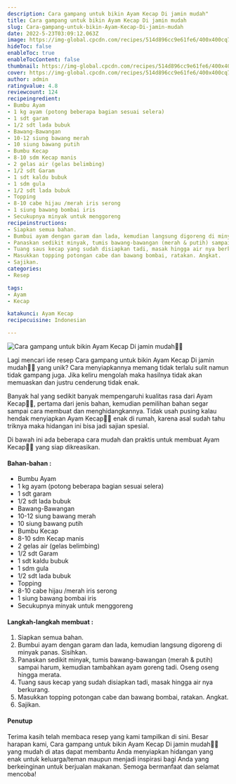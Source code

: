 ```yaml
---
description: Cara gampang untuk bikin Ayam Kecap Di jamin mudah"
title: Cara gampang untuk bikin Ayam Kecap Di jamin mudah
slug: Cara-gampang-untuk-bikin-Ayam-Kecap-Di-jamin-mudah
date: 2022-5-23T03:09:12.063Z
image: https://img-global.cpcdn.com/recipes/514d896cc9e61fe6/400x400cq70/photo.jpg
hideToc: false
enableToc: true
enableTocContent: false
thumbnail: https://img-global.cpcdn.com/recipes/514d896cc9e61fe6/400x400cq70/photo.jpg
cover: https://img-global.cpcdn.com/recipes/514d896cc9e61fe6/400x400cq70/photo.jpg
author: admin
ratingvalue: 4.8
reviewcount: 124
recipeingredient:
- Bumbu Ayam
- 1 kg ayam (potong beberapa bagian sesuai selera)
- 1 sdt garam
- 1/2 sdt lada bubuk
- Bawang-Bawangan
- 10-12 siung bawang merah
- 10 siung bawang putih
- Bumbu Kecap
- 8-10 sdm Kecap manis
- 2 gelas air (gelas belimbing)
- 1/2 sdt Garam
- 1 sdt kaldu bubuk
- 1 sdm gula
- 1/2 sdt lada bubuk
- Topping
- 8-10 cabe hijau /merah iris serong
- 1 siung bawang bombai iris
- Secukupnya minyak untuk menggoreng
recipeinstructions:
- Siapkan semua bahan.
- Bumbui ayam dengan garam dan lada, kemudian langsung digoreng di minyak panas. Sisihkan.
- Panaskan sedikit minyak, tumis bawang-bawangan (merah & putih) sampai harum, kemudian tambahkan ayam goreng tadi. Oseng oseng hingga merata.
- Tuang saus kecap yang sudah disiapkan tadi, masak hingga air nya berkurang.
- Masukkan topping potongan cabe dan bawang bombai, ratakan. Angkat.
- Sajikan.
categories:
- Resep

tags:
- Ayam
- Kecap

katakunci: Ayam Kecap
recipecuisine: Indonesian

---
```


![Cara gampang untuk bikin Ayam Kecap Di jamin mudah👩‍🍳](https://img-global.cpcdn.com/recipes/514d896cc9e61fe6/400x400cq70/photo.jpg)

Lagi mencari ide resep Cara gampang untuk bikin Ayam Kecap Di jamin mudah👩‍🍳 yang unik? Cara menyiapkannya memang tidak terlalu sulit namun tidak gampang juga. Jika keliru mengolah maka hasilnya tidak akan memuaskan dan justru cenderung tidak enak.

Banyak hal yang sedikit banyak mempengaruhi kualitas rasa dari Ayam Kecap👩‍🍳, pertama dari jenis bahan, kemudian pemilihan bahan segar sampai cara membuat dan menghidangkannya. Tidak usah pusing kalau hendak menyiapkan Ayam Kecap👩‍🍳 enak di rumah, karena asal sudah tahu triknya maka hidangan ini bisa jadi sajian spesial.

Di bawah ini ada beberapa cara mudah dan praktis untuk membuat Ayam Kecap👩‍🍳 yang siap dikreasikan.

<!--inarticleads1-->

#### Bahan-bahan :

- Bumbu Ayam
- 1 kg ayam (potong beberapa bagian sesuai selera)
- 1 sdt garam
- 1/2 sdt lada bubuk
- Bawang-Bawangan
- 10-12 siung bawang merah
- 10 siung bawang putih
- Bumbu Kecap
- 8-10 sdm Kecap manis
- 2 gelas air (gelas belimbing)
- 1/2 sdt Garam
- 1 sdt kaldu bubuk
- 1 sdm gula
- 1/2 sdt lada bubuk
- Topping
- 8-10 cabe hijau /merah iris serong
- 1 siung bawang bombai iris
- Secukupnya minyak untuk menggoreng

<!--inarticleads2-->

#### Langkah-langkah membuat :

1. Siapkan semua bahan.
1. Bumbui ayam dengan garam dan lada, kemudian langsung digoreng di minyak panas. Sisihkan.
1. Panaskan sedikit minyak, tumis bawang-bawangan (merah & putih) sampai harum, kemudian tambahkan ayam goreng tadi. Oseng oseng hingga merata.
1. Tuang saus kecap yang sudah disiapkan tadi, masak hingga air nya berkurang.
1. Masukkan topping potongan cabe dan bawang bombai, ratakan. Angkat.
1. Sajikan.

#### Penutup

Terima kasih telah membaca resep yang kami tampilkan di sini. Besar harapan kami, Cara gampang untuk bikin Ayam Kecap Di jamin mudah👩‍🍳 yang mudah di atas dapat membantu Anda menyiapkan hidangan yang enak untuk keluarga/teman maupun menjadi inspirasi bagi Anda yang berkeinginan untuk berjualan makanan. Semoga bermanfaat dan selamat mencoba!